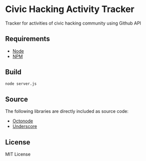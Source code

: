 Civic Hacking Activity Tracker
==============================
Tracker for activities of civic hacking community using Github API

## Requirements

  * [Node](http://nodejs.org/)
  * [NPM](http://npmjs.com/)

## Build
```bash
node server.js
```


## Source
The following libraries are directly included as source code:

  * [Octonode](https://github.com/pksunkara/octonode)
  * [Underscore](http://underscorejs.org/)

## License
MIT License